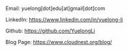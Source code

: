 Email: <a>yuelong[dot]edu[at]gmail[dot]com</a> <br/>

LinkedIn: <a href='https://www.linkedin.com/in/yuelong-li'>https://www.linkedin.com/in/yuelong-li</a> <br/>

Github: <a href='https://github.com/YuelongLi'>https://github.com/YuelongLi</a> <br/>

Blog Page: <a href='https://www.cloudnest.org/blog/'>https://www.cloudnest.org/blog/</a>